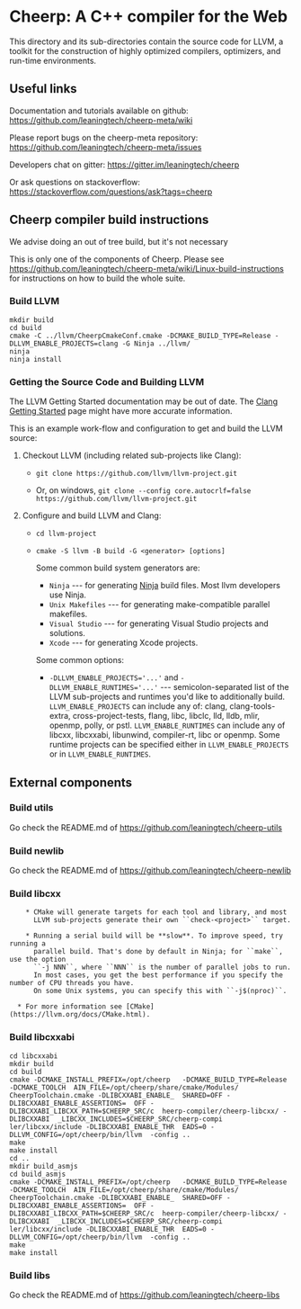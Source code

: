 Cheerp: A C++ compiler for the Web
==================================

This directory and its sub-directories contain the source code for LLVM,
a toolkit for the construction of highly optimized compilers,
optimizers, and run-time environments.

Useful links
------------

Documentation and tutorials available on github:
https://github.com/leaningtech/cheerp-meta/wiki

Please report bugs on the cheerp-meta repository:
https://github.com/leaningtech/cheerp-meta/issues

Developers chat on gitter:
https://gitter.im/leaningtech/cheerp

Or ask questions on stackoverflow:
https://stackoverflow.com/questions/ask?tags=cheerp

Cheerp compiler build instructions
----------------------------------

We advise doing an out of tree build, but it's not necessary

This is only one of the components of Cheerp. Please see https://github.com/leaningtech/cheerp-meta/wiki/Linux-build-instructions for instructions on how to build the whole suite.


### Build LLVM

```
mkdir build
cd build
cmake -C ../llvm/CheerpCmakeConf.cmake -DCMAKE_BUILD_TYPE=Release -DLLVM_ENABLE_PROJECTS=clang -G Ninja ../llvm/
ninja
ninja install
```

### Getting the Source Code and Building LLVM

The LLVM Getting Started documentation may be out of date. The [Clang
Getting Started](http://clang.llvm.org/get_started.html) page might have more
accurate information.

This is an example work-flow and configuration to get and build the LLVM source:

1. Checkout LLVM (including related sub-projects like Clang):

     * ``git clone https://github.com/llvm/llvm-project.git``

     * Or, on windows, ``git clone --config core.autocrlf=false
    https://github.com/llvm/llvm-project.git``

2. Configure and build LLVM and Clang:

     * ``cd llvm-project``

     * ``cmake -S llvm -B build -G <generator> [options]``

        Some common build system generators are:

        * ``Ninja`` --- for generating [Ninja](https://ninja-build.org)
          build files. Most llvm developers use Ninja.
        * ``Unix Makefiles`` --- for generating make-compatible parallel makefiles.
        * ``Visual Studio`` --- for generating Visual Studio projects and
          solutions.
        * ``Xcode`` --- for generating Xcode projects.

        Some common options:

        * ``-DLLVM_ENABLE_PROJECTS='...'`` and ``-DLLVM_ENABLE_RUNTIMES='...'`` ---
          semicolon-separated list of the LLVM sub-projects and runtimes you'd like to
          additionally build. ``LLVM_ENABLE_PROJECTS`` can include any of: clang,
          clang-tools-extra, cross-project-tests, flang, libc, libclc, lld, lldb,
          mlir, openmp, polly, or pstl. ``LLVM_ENABLE_RUNTIMES`` can include any of
          libcxx, libcxxabi, libunwind, compiler-rt, libc or openmp. Some runtime
          projects can be specified either in ``LLVM_ENABLE_PROJECTS`` or in
          ``LLVM_ENABLE_RUNTIMES``.

## External components

### Build utils

Go check the README.md of https://github.com/leaningtech/cheerp-utils

### Build newlib

Go check the README.md of https://github.com/leaningtech/cheerp-newlib

### Build libcxx

        * CMake will generate targets for each tool and library, and most
          LLVM sub-projects generate their own ``check-<project>`` target.

        * Running a serial build will be **slow**. To improve speed, try running a
          parallel build. That's done by default in Ninja; for ``make``, use the option
          ``-j NNN``, where ``NNN`` is the number of parallel jobs to run.
          In most cases, you get the best performance if you specify the number of CPU threads you have.
          On some Unix systems, you can specify this with ``-j$(nproc)``.

      * For more information see [CMake](https://llvm.org/docs/CMake.html).

### Build libcxxabi

```
cd libcxxabi
mkdir build
cd build
cmake -DCMAKE_INSTALL_PREFIX=/opt/cheerp   -DCMAKE_BUILD_TYPE=Release -DCMAKE_TOOLCH  AIN_FILE=/opt/cheerp/share/cmake/Modules/  CheerpToolchain.cmake -DLIBCXXABI_ENABLE_  SHARED=OFF -DLIBCXXABI_ENABLE_ASSERTIONS=  OFF -DLIBCXXABI_LIBCXX_PATH=$CHEERP_SRC/c  heerp-compiler/cheerp-libcxx/ -DLIBCXXABI  _LIBCXX_INCLUDES=$CHEERP_SRC/cheerp-compi  ler/libcxx/include -DLIBCXXABI_ENABLE_THR  EADS=0 -DLLVM_CONFIG=/opt/cheerp/bin/llvm  -config ..
make
make install
cd ..
mkdir build_asmjs
cd build_asmjs
cmake -DCMAKE_INSTALL_PREFIX=/opt/cheerp   -DCMAKE_BUILD_TYPE=Release -DCMAKE_TOOLCH  AIN_FILE=/opt/cheerp/share/cmake/Modules/  CheerpToolchain.cmake -DLIBCXXABI_ENABLE_  SHARED=OFF -DLIBCXXABI_ENABLE_ASSERTIONS=  OFF -DLIBCXXABI_LIBCXX_PATH=$CHEERP_SRC/c  heerp-compiler/cheerp-libcxx/ -DLIBCXXABI  _LIBCXX_INCLUDES=$CHEERP_SRC/cheerp-compi  ler/libcxx/include -DLIBCXXABI_ENABLE_THR  EADS=0 -DLLVM_CONFIG=/opt/cheerp/bin/llvm  -config ..
make
make install
```

### Build libs

Go check the README.md of https://github.com/leaningtech/cheerp-libs
